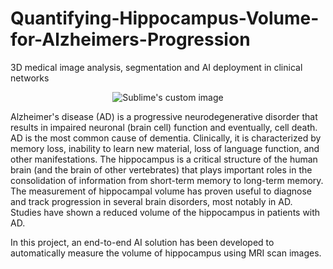 # Quantifying-Hippocampus-Volume-for-Alzheimers-Progression
3D medical image analysis, segmentation and AI deployment in clinical networks

<p align="center">
  <img src="https://user-images.githubusercontent.com/13916713/109415796-f1375c00-7a0e-11eb-98f0-2c209b7b5d48.gif" alt="Sublime's custom image"/>
</p>

Alzheimer's disease (AD) is a progressive neurodegenerative disorder that results in impaired neuronal (brain cell) function and eventually, cell death. AD is the most common cause of dementia. Clinically, it is characterized by memory loss, inability to learn new material, loss of language function, and other manifestations. The hippocampus is a critical structure of the human brain (and the brain of other vertebrates) that plays important roles in the consolidation of information from short-term memory to long-term memory. The measurement of hippocampal volume has proven useful to diagnose and track progression in several brain disorders, most notably in AD. Studies have shown a reduced volume of the hippocampus in patients with AD.

In this project, an end-to-end AI solution has been developed to automatically measure the volume of hippocampus using MRI scan images.


